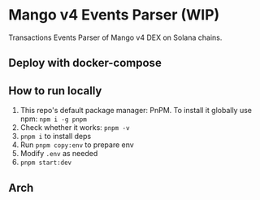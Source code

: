 # Mango v4 Events Parser (WIP)

Transactions Events Parser of Mango v4 DEX on Solana chains.

## Deploy with docker-compose

## How to run locally
1. This repo's default package manager: PnPM. To install it globally use npm: `npm i -g pnpm`
2. Check whether it works: `pnpm -v`
3. `pnpm i` to install deps
4. Run `pnpm copy:env` to prepare env
5. Modify `.env` as needed
6. `pnpm start:dev`

## Arch




